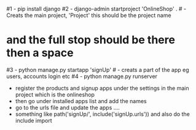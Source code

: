 #1 - pip install django
#2 - django-admin startproject 'OnlineShop' .    # - Creats the main project, 'Project' this should be the project name
# and the full stop should be there then a space
#3 - python manage.py startapp 'signUp'    # - creats a part of the app eg users, accounts login etc
#4 - python manage.py runserver

- register the products and signup apps under the settings in the main project which is the onlineshop
- then go under installed apps list and add the names
- go to the urls file and update the apps ....
- something like path('signUp/', include('signUp.urls')) and also do the include import










